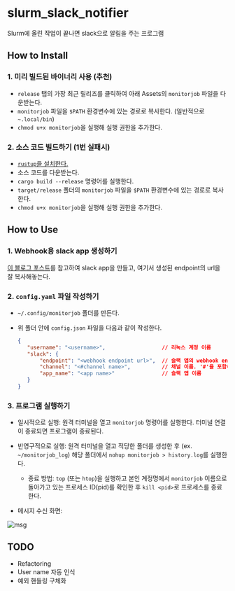 # slurm_slack_notifier

Slurm에 올린 작업이 끝나면 slack으로 알림을 주는 프로그램

## How to Install

### 1. 미리 빌드된 바이너리 사용 (추천)

- `release` 탭의 가장 최근 릴리즈를 클릭하여 아래 Assets의 `monitorjob` 파일을 다운받는다.
- `monitorjob` 파일을 `$PATH` 환경변수에 있는 경로로 복사한다. (일반적으로 `~.local/bin`)
- `chmod u+x monitorjob`을 실행해 실행 권한을 추가한다.

### 2. 소스 코드 빌드하기 (1번 실패시)

- [`rustup`을 설치한다.](https://rustup.rs/)
- 소스 코드를 다운받는다.
- `cargo build --release` 명령어를 실행한다.
- `target/release` 폴더의 `monitorjob` 파일을 `$PATH` 환경변수에 있는 경로로 복사한다.
- `chmod u+x monitorjob`을 실행해 실행 권한을 추가한다.

## How to Use

### 1. Webhook용 slack app 생성하기

[이 블로그 포스트](https://oingdaddy.tistory.com/146)를 참고하여 slack app을 만들고, 여기서 생성된 endpoint의 url을 잘 복사해놓는다.

### 2. `config.yaml` 파일 작성하기

- `~/.config/monitorjob` 폴더를 만든다.
- 위 폴더 안에 `config.json` 파일을 다음과 같이 작성한다.

    ```json
    {
       "username": "<username>",                  // 리눅스 계정 이름
       "slack": {
           "endpoint": "<webhook endpoint url>",  // 슬랙 앱의 webhook endpoint url
           "channel": "<#channel name>",          // 채널 이름. '#'을 포함하여 작성
           "app_name": "<app name>"               // 슬랙 앱 이름
       }
    }
    ```

### 3. 프로그램 실행하기

- 일시적으로 실행: 원격 터미널을 열고 `monitorjob` 명령어를 실행한다. 터미널 연결이 종료되면 프로그램이 종료된다.
- 반영구적으로 실행: 원격 터미널을 열고 적당한 폴더를 생성한 후 (ex. `~/monitorjob_log`) 해당 폴더에서 `nohup monitorjob > history.log`를 실행한다.
  - 종료 방법: `top` (또는 `htop`)을 실행하고 본인 계정명에서 `monitorjob` 이름으로 돌아가고 있는 프로세스 ID(pid)를 확인한 후 `kill <pid>`로 프로세스를 종료한다.

- 메시지 수신 화면:

![msg](https://user-images.githubusercontent.com/61532201/145027987-e4e86af3-deef-4a10-907a-318360a10ba1.png)

## TODO

- Refactoring
- User name 자동 인식
- 예외 핸들링 구체화
